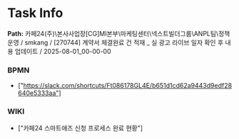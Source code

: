 # Task Info

**Path:** 카페24(주)\본사사업장\[CG]MI본부\마케팅센터\넥스트빌더그룹\ANPL팀\정책운영 / smkang / [270744] 계약서 체결완료 건 적재 _ 실 광고 라이브 일자 확인 후 내용 업데이트 / 2025-08-01_00-00-00

### BPMN
- ["https://slack.com/shortcuts/Ft086178GL4E/b651d1cd62a9443d9edf28640e5333aa"]

### WIKI
- ["카페24 스마트애즈 신청 프로세스 완료 현황"]

